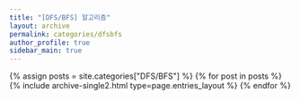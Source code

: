 ```yaml
---
title: "[DFS/BFS] 알고리즘"
layout: archive
permalink: categories/dfsbfs
author_profile: true
sidebar_main: true
---
```



{% assign posts = site.categories["DFS/BFS"] %}
{% for post in posts %} {% include archive-single2.html type=page.entries_layout %} {% endfor %}